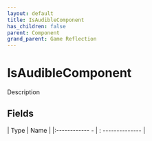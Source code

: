 ```yaml
---
layout: default
title: IsAudibleComponent
has_children: false
parent: Component
grand_parent: Game Reflection
---
```

# IsAudibleComponent
Description 

## Fields
| Type | Name |
|:------------ - | : -------------- |
